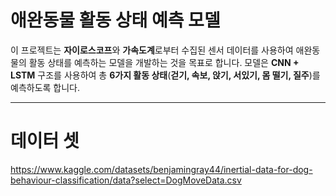# 애완동물 활동 상태 예측 모델

이 프로젝트는 **자이로스코프**와 **가속도계**로부터 수집된 센서 데이터를 사용하여 애완동물의 활동 상태를 예측하는 모델을 개발하는 것을 목표로 합니다. 모델은 **CNN + LSTM** 구조를 사용하여 총 **6가지 활동 상태**(**걷기, 속보, 앉기, 서있기, 몸 떨기, 질주**)를 예측하도록 합니다.

---

# 데이터 셋

https://www.kaggle.com/datasets/benjamingray44/inertial-data-for-dog-behaviour-classification/data?select=DogMoveData.csv
